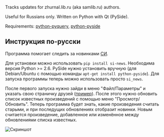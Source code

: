 Tracks updates for zhurnal.lib.ru (aka samlib.ru) authors. 

Useful for Russians only. Written on Python with Qt (PySide).

Requirements: [python-pyquery](http://packages.python.org/pyquery/),
[python-pyside](http://www.pyside.org/)

## Инструкция по-русски ##

Программа помогает следить за новинками [СИ](http://samlib.ru/).

Для установки можно использовать `pip install si-news`. Необходима версия
Python >= 2.6. PySide нужно установить вручную (для Debian/Ubuntu с помощью команды `apt-get install python-pyside`). Для запуска программы теперь можно использовать просто `si_news`.

После первого запуска нужно зайди в меню "Файл/Параметры" и указать свою страничку друзей ([пример](http://samlib.ru/cgi-bin/frlist?DIR=m/malinowskij_d)). После этого нужно обновить список известных произведений с помощью меню "Просмотр/Обновить". Теперь программа будет знать, какие произведения считать старыми, и при последущих обновлениях отобразит новинки. Новым считается произведение, добавленное или изменённое между обновлениями списка известных.

![Скриншот](https://lh5.googleusercontent.com/_5s5fpajuq2M/TXzlPQe3qII/AAAAAAAAEaM/uLMXjk1l_6c/s400/si-news.png)

